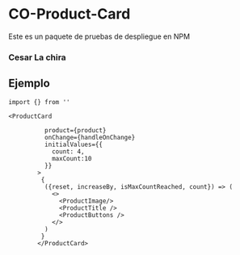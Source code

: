 # CO-Product-Card

Este es un paquete de pruebas de despliegue en NPM

### Cesar La chira

## Ejemplo

```
import {} from ''
```

```
<ProductCard
       
          product={product}
          onChange={handleOnChange}
          initialValues={{
            count: 4,
            maxCount:10
          }}
        >
         {
          ({reset, increaseBy, isMaxCountReached, count}) => (
            <>
              <ProductImage/>
              <ProductTitle />
              <ProductButtons />
            </>
          )
         }
        </ProductCard>
```
